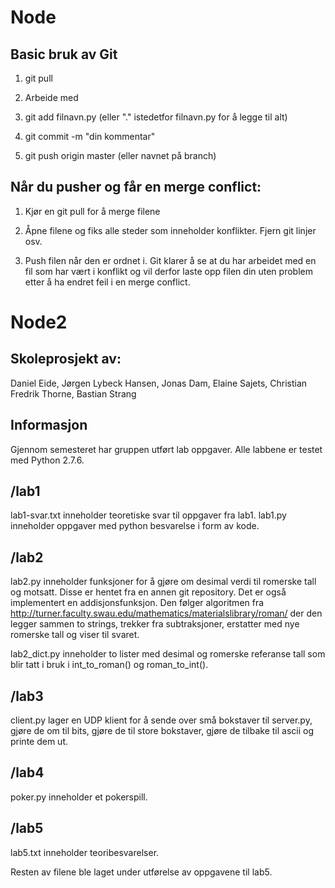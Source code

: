 # Node



## Basic bruk av Git

1. git pull 

2. Arbeide med

3. git add filnavn.py (eller "." istedetfor filnavn.py for å legge til alt)

4. git commit -m "din kommentar"

5. git push origin master (eller navnet på branch)


## Når du pusher og får en merge conflict:

1. Kjør en git pull for å merge filene

2. Åpne filene og fiks alle steder som inneholder konflikter. Fjern git linjer osv.

3. Push filen når den er ordnet i. Git klarer å se at du har arbeidet med en fil som har vært i konflikt og vil derfor laste opp filen din uten problem etter å ha endret feil i en merge conflict.


# Node2
## Skoleprosjekt av:
Daniel Eide, Jørgen Lybeck Hansen, Jonas Dam, Elaine Sajets, Christian Fredrik Thorne, Bastian Strang

## Informasjon
Gjennom semesteret har gruppen utført lab oppgaver. Alle labbene er testet med Python 2.7.6. 

## /lab1

lab1-svar.txt inneholder teoretiske svar til oppgaver fra lab1.
lab1.py inneholder oppgaver med python besvarelse i form av kode.



## /lab2

lab2.py inneholder funksjoner for å gjøre om desimal verdi til romerske tall og motsatt. Disse er hentet fra en annen git repository. Det er også implementert en addisjonsfunksjon. Den følger algoritmen fra http://turner.faculty.swau.edu/mathematics/materialslibrary/roman/ der den legger sammen to strings, trekker fra subtraksjoner, erstatter med nye romerske tall og viser til svaret. 

lab2_dict.py inneholder to lister med desimal og romerske referanse tall som blir tatt i bruk i int_to_roman() og roman_to_int().

## /lab3

client.py lager en UDP klient for å sende over små bokstaver til server.py, gjøre de om til bits, gjøre de til store bokstaver, gjøre de tilbake til ascii og printe dem ut. 

## /lab4

poker.py inneholder et pokerspill.

## /lab5

lab5.txt inneholder teoribesvarelser.

Resten av filene ble laget under utførelse av oppgavene til lab5. 

